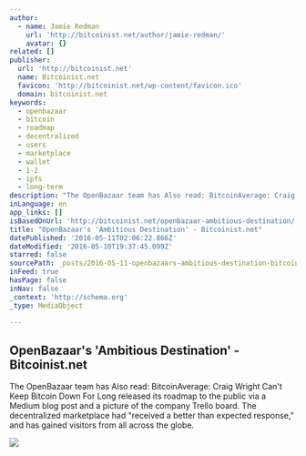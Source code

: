 ```yaml
---
author:
  - name: Jamie Redman
    url: 'http://bitcoinist.net/author/jamie-redman/'
    avatar: {}
related: []
publisher:
  url: 'http://bitcoinist.net'
  name: Bitcoinist.net
  favicon: 'http://bitcoinist.net/wp-content/favicon.ico'
  domain: bitcoinist.net
keywords:
  - openbazaar
  - bitcoin
  - roadmap
  - decentralized
  - users
  - marketplace
  - wallet
  - 1-2
  - ipfs
  - long-term
description: "The OpenBazaar team has Also read: BitcoinAverage: Craig Wright Can't Keep Bitcoin Down For Long released its roadmap to the public via a Medium blog post and a picture of the company Trello board. The decentralized marketplace had \"received a better than expected response,\" and has gained visitors from all across the globe."
inLanguage: en
app_links: []
isBasedOnUrl: 'http://bitcoinist.net/openbazaar-ambitious-destination/'
title: "OpenBazaar's 'Ambitious Destination' - Bitcoinist.net"
datePublished: '2016-05-11T02:06:22.866Z'
dateModified: '2016-05-10T19:37:45.099Z'
starred: false
sourcePath: _posts/2016-05-11-openbazaars-ambitious-destination-bitcoinistnet.md
inFeed: true
hasPage: false
inNav: false
_context: 'http://schema.org'
_type: MediaObject

---
```

<article style=""><h1>OpenBazaar's 'Ambitious Destination' - Bitcoinist.net</h1><p>The OpenBazaar team has Also read: BitcoinAverage: Craig Wright Can't Keep Bitcoin Down For Long released its roadmap to the public via a Medium blog post and a picture of the company Trello board. The decentralized marketplace had "received a better than expected response," and has gained visitors from all across the globe.</p><img src="http://bitcoinist.net/wp-content/uploads/2016/05/OB1cover.jpg" /></article>